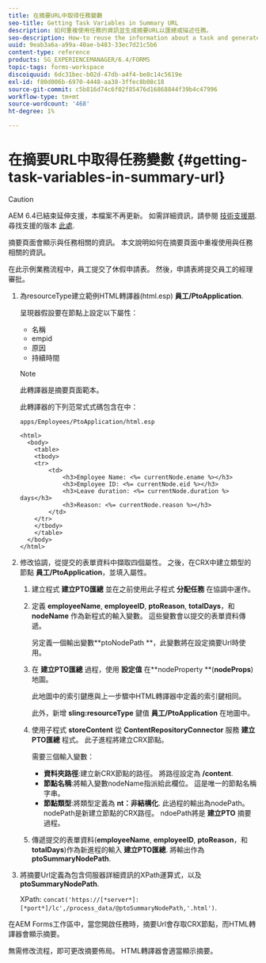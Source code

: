```yaml
---
title: 在摘要URL中取得任務變數
seo-title: Getting Task Variables in Summary URL
description: 如何重複使用任務的資訊並生成摘要URL以匯總或描述任務。
seo-description: How-to reuse the information about a task and generate a Summary URL to summarize or describe a task.
uuid: 9eab3a6a-a99a-40ae-b483-33ec7d21c5b6
content-type: reference
products: SG_EXPERIENCEMANAGER/6.4/FORMS
topic-tags: forms-workspace
discoiquuid: 6dc31bec-b02d-47db-a4f4-be8c14c5619e
exl-id: f80d006b-6970-4448-aa38-3ffec8b08c18
source-git-commit: c5b816d74c6f02f85476d16868844f39b4c47996
workflow-type: tm+mt
source-wordcount: '468'
ht-degree: 1%

---
```


# 在摘要URL中取得任務變數 {#getting-task-variables-in-summary-url}

>[!CAUTION]
>
>AEM 6.4已結束延伸支援，本檔案不再更新。 如需詳細資訊，請參閱 [技術支援期](https://helpx.adobe.com//tw/support/programs/eol-matrix.html). 尋找支援的版本 [此處](https://experienceleague.adobe.com/docs/).

摘要頁面會顯示與任務相關的資訊。 本文說明如何在摘要頁面中重複使用與任務相關的資訊。

在此示例業務流程中，員工提交了休假申請表。 然後，申請表將提交員工的經理審批。

1. 為resourceType建立範例HTML轉譯器(html.esp) **員工/PtoApplication**.

   呈現器假設要在節點上設定以下屬性：

   * 名稱
   * empid
   * 原因
   * 持續時間

   >[!NOTE]
   >
   >此轉譯器是摘要頁面範本。

   此轉譯器的下列范常式式碼包含在中：

   `apps/Employees/PtoApplication/html.esp`

   ```
   <html>
     <body>
       <table>
       <tbody>
       <tr>
           <td>
               <h3>Employee Name: <%= currentNode.ename %></h3>
               <h3>Employee ID: <%= currentNode.eid %></h3>
               <h3>Leave duration: <%= currentNode.duration %> days</h3>
               <h3>Reason: <%= currentNode.reason %></h3>
           </td>
       </tr>
       </tbody>
       </table>
     </body>
   </html>
   ```

1. 修改協調，從提交的表單資料中擷取四個屬性。 之後，在CRX中建立類型的節點 **員工/PtoApplication**，並填入屬性。

   1. 建立程式 **建立PTO匯總** 並在之前使用此子程式 **分配任務** 在協調中運作。
   1. 定義 **employeeName**, **employeeID**, **ptoReason**, **totalDays**，和 **nodeName** 作為新程式的輸入變數。 這些變數會以提交的表單資料傳遞。

      另定義一個輸出變數**ptoNodePath **，此變數將在設定摘要Url時使用。

   1. 在 **建立PTO匯總** 過程，使用 **設定值** 在**nodeProperty **(**nodeProps**)地圖。

      此地圖中的索引鍵應與上一步驟中HTML轉譯器中定義的索引鍵相同。

      此外，新增 **sling:resourceType** 鍵值 **員工/PtoApplication** 在地圖中。

   1. 使用子程式 **storeContent** 從 **ContentRepositoryConnector** 服務 **建立PTO匯總** 程式。 此子進程將建立CRX節點。

      需要三個輸入變數：

      * **資料夾路徑**:建立新CRX節點的路徑。 將路徑設定為 **/content**.
      * **節點名稱**:將輸入變數nodeName指派給此欄位。 這是唯一的節點名稱字串。
      * **節點類型**:將類型定義為 **nt：非結構化**. 此過程的輸出為nodePath。 nodePath是新建立節點的CRX路徑。 ndoePath將是 **建立PTO** 摘要過程。
   1. 傳遞提交的表單資料(**employeeName**, **employeeID**, **ptoReason**，和 **totalDays**)作為新進程的輸入 **建立PTO匯總**. 將輸出作為 **ptoSummaryNodePath**.


1. 將摘要Url定義為包含伺服器詳細資訊的XPath運算式，以及 **ptoSummaryNodePath**.

   XPath: `concat('https://[*server*]:[*port*]/lc',/process_data/@ptoSummaryNodePath,'.html')`.

在AEM Forms工作區中，當您開啟任務時，摘要Url會存取CRX節點，而HTML轉譯器會顯示摘要。

無需修改流程，即可更改摘要佈局。 HTML轉譯器會適當顯示摘要。
